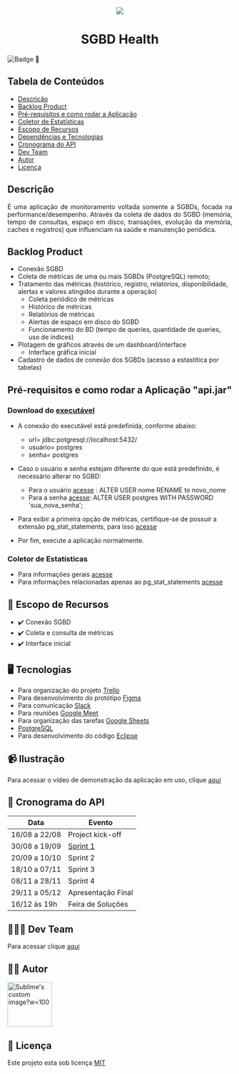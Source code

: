 <p align="center">
  <img src="https://github.com/DolphinDatabase/SGBD_Health/blob/main/Images/Logo.jpg" />
</p>
<h1 align="center"> SGBD Health </h1>  

![Badge](https://img.shields.io/badge/STATUS-EM%20DESENVOLVIMENTO-yellow) 🚧 

## Tabela de Conteúdos

 * [Descrição](#descrição)
 * [Backlog Product](#backlog-product)  
 * [ Pré-requisitos e como rodar a Aplicação](#Pré-requisitos_e_como_rodar_a_Aplicação)
 * [Coletor de Estatísticas](#Coletor-de-Estatísticas)
 * [Escopo de Recursos](#escopo-de-recursos)  
 * [Dependências e Tecnologias](#dependências-e-tecnologias)
 * [Cronograma do API](#cronograma-do-api)
 * [Dev Team](#dev-team)
 * [Autor](#Autor)
 * [Licença](#Licença)



## Descrição

<p align="justify">É uma aplicação de monitoramento voltada somente a SGBDs, focada na performance/desempenho. Através da coleta de dados do SGBD (memória, tempo de consultas, espaço em disco, transações, evolução da memória, caches e registros) que influenciam na saúde e manutenção periódica.


## Backlog Product
 
 - Conexão SGBD
 - Coleta de métricas de uma ou mais SGBDs (PostgreSQL) remoto;
 - Tratamento das métricas (histórico, registro, relatórios, disponibilidade, alertas e valores atingidos durante a operação)
   - Coleta periódico de métricas 
   - Histórico de métricas
   - Relatórios de métricas
   - Alertas de espaço em disco do SGBD
   - Funcionamento do BD (tempo de queries, quantidade de queries, uso de índices)
 - Plotagem de gráficos através de um dashboard/interface
   - Interface gráfica inicial
 - Cadastro de dados de conexão dos SGBDs (acesso a estastítica por tabelas)

## Pré-requisitos e como rodar a Aplicação "api.jar"
  
  ### Download do [executável](https://github.com/DolphinDatabase/SGBD_Health/tree/main/executavel) 
  
  - A conexão do executável está predefinida, conforme abaixo:   
    * url= jdbc:potgresql://localhost:5432/
    * usuário= postgres
    * senha= postgres
  
  - Caso o usuário e senha estejam diferente do que está predefinido, é necessário alterar no SGBD: 
    * Para o usuário [acesse](https://devtools.com.br/blog/alterando-a-senha-do-usuario-postgres/) : ALTER USER nome RENAME to novo_nome 
    * Para a senha [acesse](https://www.devmedia.com.br/gerenciando-usuarios-e-permissoes-no-postgresql/14301): ALTER USER postgres WITH PASSWORD 'sua_nova_senha'; 
  
  - Para exibir a primeira opção de métricas, certifique-se de possuir a extensão pg_stat_statements, para isso [acesse](https://www.oreilly.com/library/view/mastering-postgresql-96/9781783555352/eb2d7469-fc3b-4b23-a1a7-9272ac0268f8.xhtml) 
  
  - Por fim, execute a aplicação normalmente.
  
  ### Coletor de Estatísticas
  - Para informações gerais [acesse](https://www.postgresql.org/docs/9.6/monitoring-stats.html)
  - Para informações relacionadas apenas ao pg_stat_statements [acesse](https://www.postgresql.org/docs/9.5/pgstatstatements.html)  
  

## 📝 Escopo de Recursos
 - ✔️ Conexão SGBD
 - ✔️ Coleta e consulta de métricas
 - ✔️ Interface inicial

 
## 🖥️ Tecnologias

 - Para organização do projeto [Trello](https://trello.com/?gclid=729c0adf2ce81b5be65b6b9969dc733f&gclsrc=3p.ds&&adgroup=1306220046076922&campaign=380782742&creative=81638805091294&device=c&keyword=trello&ds_k=trello&matchtype=e&network=o&ds_kids=p54670250478&ds_e=MICROSOFT&ds_eid=700000001738798&ds_e1=MICROSOFT&msclkid=729c0adf2ce81b5be65b6b9969dc733f)  
 - Para desenvolvimento do protótipo [Figma](https://www.figma.com/file/d9FFlhvqzrC0eJ78MLyrnh/Figma-Admin-Dashboard-UI-Kit-(Community)?node-id=4855%3A97)  
 - Para comunicação [Slack](https://app.slack.com/client/T02BFJJUG22/C02BFJQDQ22)  
 - Para reuniões [Google Meet](https://meet.google.com) 
 - Para organização das tarefas [Google Sheets](https://docs.google.com/spreadsheets/d/1R_NrOvCbuW5_c-xeFrFmDRHBfWwYttFWlmTgW5oBQmI/edit#gid=0)  
 - [PostgreSQL](https://www.postgresql.org)
 - Para desenvolvimento do código [Eclipse](https://www.eclipse.org/downloads/)
 
 
## 📹 Ilustração
 
 Para acessar o vídeo de demonstração da aplicação em uso, clique [aqui](https://youtu.be/8wiEfhklJik)
 
## 📆 Cronograma do API
 
| Data | Evento |
| -------| --------- |
| 16/08 a 22/08 | Project kick-off |
| 30/08 a 19/09 | [Sprint 1](https://github.com/DolphinDatabase/SGBD_Health/tree/Sprint-1) |
| 20/09 a 10/10 | Sprint 2 |
| 18/10 a 07/11 | Sprint 3 |
| 08/11 a 28/11 | Sprint 4 |
| 29/11 a 05/12 | Apresentação Final |
| 16/12 às 19h | Feira de Soluções |

## 👨‍💻💪 Dev Team 

Para acessar clique [aqui](https://github.com/DolphinDatabase/Database-Scan/wiki/DEV_TEAM) 

## 👨‍💻 Autor
 
<p align="left">
  <img src="https://github.com/DolphinDatabase/SGBD_Health/blob/main/Images/me.jpg" alt="Sublime's custom image?w=100"height="100" width="100" />
</p> 
<p align="left">
 
 
## 📝 Licença  

Este projeto esta sob licença [MIT](https://github.com/DolphinDatabase/SGBD_Health/blob/main/LICENSE)
